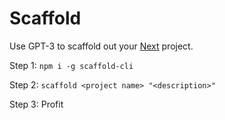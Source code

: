 # Scaffold

Use GPT-3 to scaffold out your [Next](https://nextjs.org) project.

Step 1:
`npm i -g scaffold-cli`

Step 2:
`scaffold <project name> "<description>"`

Step 3: Profit
